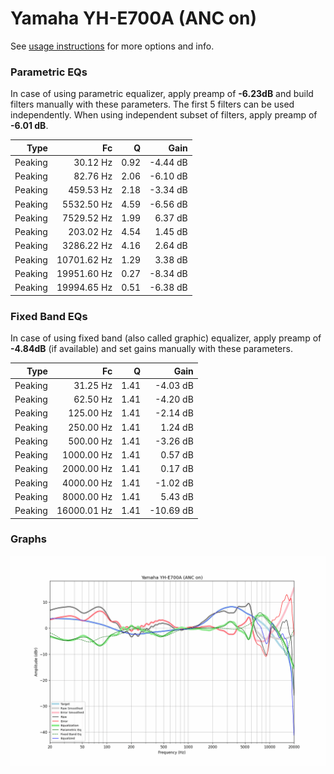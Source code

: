 # Yamaha YH-E700A (ANC on)
See [usage instructions](https://github.com/jaakkopasanen/AutoEq#usage) for more options and info.

### Parametric EQs
In case of using parametric equalizer, apply preamp of **-6.23dB** and build filters manually
with these parameters. The first 5 filters can be used independently.
When using independent subset of filters, apply preamp of **-6.01 dB**.

| Type    | Fc          |    Q | Gain     |
|--------:|------------:|-----:|---------:|
| Peaking | 30.12 Hz    | 0.92 | -4.44 dB |
| Peaking | 82.76 Hz    | 2.06 | -6.10 dB |
| Peaking | 459.53 Hz   | 2.18 | -3.34 dB |
| Peaking | 5532.50 Hz  | 4.59 | -6.56 dB |
| Peaking | 7529.52 Hz  | 1.99 | 6.37 dB  |
| Peaking | 203.02 Hz   | 4.54 | 1.45 dB  |
| Peaking | 3286.22 Hz  | 4.16 | 2.64 dB  |
| Peaking | 10701.62 Hz | 1.29 | 3.38 dB  |
| Peaking | 19951.60 Hz | 0.27 | -8.34 dB |
| Peaking | 19994.65 Hz | 0.51 | -6.38 dB |

### Fixed Band EQs
In case of using fixed band (also called graphic) equalizer, apply preamp of **-4.84dB**
(if available) and set gains manually with these parameters.

| Type    | Fc          |    Q | Gain      |
|--------:|------------:|-----:|----------:|
| Peaking | 31.25 Hz    | 1.41 | -4.03 dB  |
| Peaking | 62.50 Hz    | 1.41 | -4.20 dB  |
| Peaking | 125.00 Hz   | 1.41 | -2.14 dB  |
| Peaking | 250.00 Hz   | 1.41 | 1.24 dB   |
| Peaking | 500.00 Hz   | 1.41 | -3.26 dB  |
| Peaking | 1000.00 Hz  | 1.41 | 0.57 dB   |
| Peaking | 2000.00 Hz  | 1.41 | 0.17 dB   |
| Peaking | 4000.00 Hz  | 1.41 | -1.02 dB  |
| Peaking | 8000.00 Hz  | 1.41 | 5.43 dB   |
| Peaking | 16000.01 Hz | 1.41 | -10.69 dB |

### Graphs
![](./Yamaha%20YH-E700A%20(ANC%20on).png)